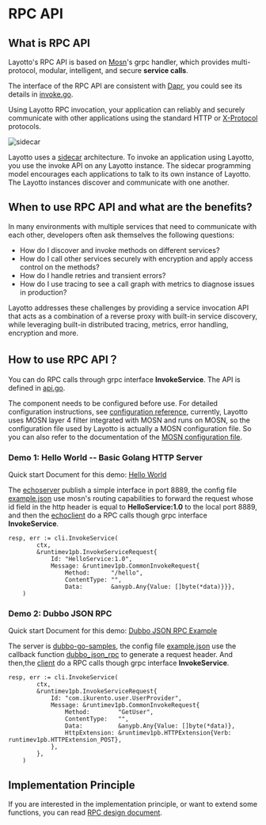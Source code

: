 # RPC API
## What is RPC API
Layotto's RPC API is based on [Mosn](https://mosn.io/en/)'s grpc handler, which provides multi-protocol, modular, intelligent, and secure **service calls**.

The interface of the RPC API are consistent with [Dapr](https://docs.dapr.io/developing-applications/building-blocks/service-invocation/service-invocation-overview/), you could see its details in [invoke.go](https://github.com/mosn/layotto/blob/3802c4591181fdbcfb7dd07cbbdbadeaaada650a/sdk/go-sdk/client/invoke.go).

Using Layotto RPC invocation, your application can reliably and securely communicate with other applications using the standard  HTTP or [X-Protocol](https://cloudnative.to/blog/x-protocol-common-address-solution/) protocols.

![sidecar](https://mosn.io/en/docs/concept/sidecar-pattern/sidecar-pattern.jpg)

Layotto uses a [sidecar](https://mosn.io/en/docs/concept/sidecar-pattern/) architecture. To invoke an application using Layotto, you use the invoke API on any Layotto instance. The sidecar programming model encourages each applications to talk to its own instance of Layotto. The Layotto instances discover and communicate with one another.


## When to use RPC API and what are the benefits?
In many environments with multiple services that need to communicate with each other, developers often ask themselves the following questions:

- How do I discover and invoke methods on different services? 
- How do I call other services securely with encryption and apply access control on the methods? 
- How do I handle retries and transient errors? 
- How do I use tracing to see a call graph with metrics to diagnose issues in production?

Layotto addresses these challenges by providing a service invocation API that acts as a combination of a reverse proxy with built-in service discovery, while leveraging built-in distributed tracing, metrics, error handling, encryption and more.

## How to use RPC API？
You can do RPC calls through grpc interface **InvokeService**. The API is defined in [api.go](https://github.com/mosn/layotto/blob/77e0a4b2af063ff9e365a933c4735655898de369/pkg/grpc/api.go).

The component needs to be configured before use. For detailed configuration instructions, see [configuration reference](https://mosn.io/layotto/en-US/docs/configuration/overview), currently, Layotto uses MOSN layer 4 filter integrated with MOSN and runs on MOSN, so the configuration file used by Layotto is actually a MOSN configuration file. So you can also refer to the documentation of the [MOSN configuration file](https://mosn.io/en/docs/configuration/).

### Demo 1: Hello World -- Basic Golang HTTP Server
Quick start Document for this demo: [Hello World](https://mosn.io/layotto/en-US/docs/start/rpc/helloworld)

The [echoserver](https://github.com/mosn/layotto/blob/77e0a4b2af063ff9e365a933c4735655898de369/demo/rpc/http/echoserver/echoserver.go) publish a simple interface in port 8889, the config file [example.json](https://github.com/mosn/layotto/blob/77e0a4b2af063ff9e365a933c4735655898de369/demo/rpc/http/example.json) use mosn's routing capabilities to forward the request whose id field in the http header is equal to **HelloService:1.0** to the local port 8889, and then the [echoclient](https://github.com/mosn/layotto/blob/b66b998f50901f8bd1cce035478579c1b47f986d/demo/rpc/http/echoclient/echoclient.go) do a RPC calls though grpc interface **InvokeService**. 

```golang
resp, err := cli.InvokeService(
		ctx,
		&runtimev1pb.InvokeServiceRequest{
			Id: "HelloService:1.0",
			Message: &runtimev1pb.CommonInvokeRequest{
				Method:      "/hello",
				ContentType: "",
				Data:        &anypb.Any{Value: []byte(*data)}}},
	)
```

### Demo 2: Dubbo JSON RPC
Quick start Document for this demo: [Dubbo JSON RPC Example](https://mosn.io/layotto/en-US/docs/start/rpc/dubbo_json_rpc)

The server is [dubbo-go-samples](https://github.com/apache/dubbo-go-samples), the config file [example.json](https://github.com/mosn/layotto/blob/77e0a4b2af063ff9e365a933c4735655898de369/demo/rpc/dubbo_json_rpc/example.json) use the callback function [dubbo_json_rpc](https://github.com/mosn/layotto/blob/8db7a2297bd05d1b0c4452cc980d8f6412a82f3a/components/rpc/callback/dubbo_json_rpc.go) to generate a request header.
And then,the [client](https://github.com/mosn/layotto/blob/b66b998f50901f8bd1cce035478579c1b47f986d/demo/rpc/dubbo_json_rpc/dubbo_json_client/client.go) do a RPC calls though grpc interface **InvokeService**. 

```golang
resp, err := cli.InvokeService(
		ctx,
		&runtimev1pb.InvokeServiceRequest{
			Id: "com.ikurento.user.UserProvider",
			Message: &runtimev1pb.CommonInvokeRequest{
				Method:        "GetUser",
				ContentType:   "",
				Data:          &anypb.Any{Value: []byte(*data)},
				HttpExtension: &runtimev1pb.HTTPExtension{Verb: runtimev1pb.HTTPExtension_POST},
			},
		},
	)
```

## Implementation Principle
If you are interested in the implementation principle, or want to extend some functions, you can read [RPC design document](https://mosn.io/layotto/en-US/docs/design/rpc/rpc-design-doc).